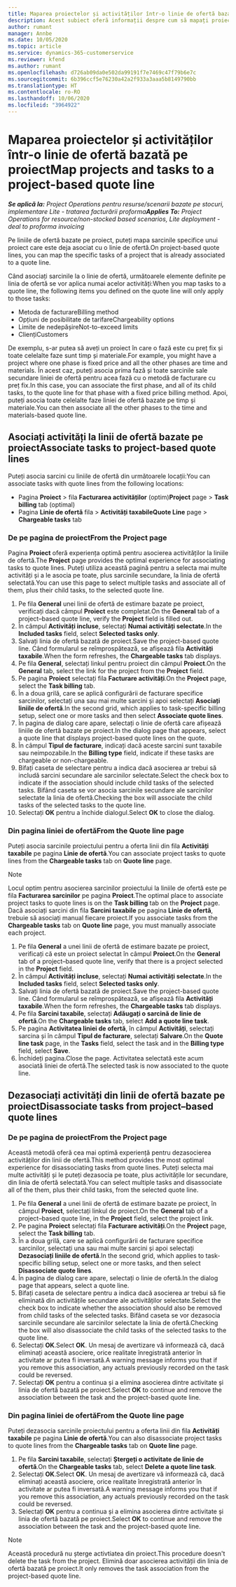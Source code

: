 ```yaml
---
title: Maparea proiectelor și activităților într-o linie de ofertă bazată pe proiect
description: Acest subiect oferă informații despre cum să mapați proiectele și sarcinile la o linie de activități bazată pe proiecte.
author: rumant
manager: Annbe
ms.date: 10/05/2020
ms.topic: article
ms.service: dynamics-365-customerservice
ms.reviewer: kfend
ms.author: rumant
ms.openlocfilehash: d726ab09da0e502da99191f7e7469c47f79b6e7c
ms.sourcegitcommit: 6b396ccf5e76230a42a2f933a3aaa5b8149790bb
ms.translationtype: HT
ms.contentlocale: ro-RO
ms.lasthandoff: 10/06/2020
ms.locfileid: "3964922"
---
```

# <a name="map-projects-and-tasks-to-a-project-based-quote-line"></a><span data-ttu-id="ef79d-103">Maparea proiectelor și activităților într-o linie de ofertă bazată pe proiect</span><span class="sxs-lookup"><span data-stu-id="ef79d-103">Map projects and tasks to a project-based quote line</span></span>

<span data-ttu-id="ef79d-104">_**Se aplică la:** Project Operations pentru resurse/scenarii bazate pe stocuri, implementare Lite - tratarea facturării proforma_</span><span class="sxs-lookup"><span data-stu-id="ef79d-104">_**Applies To:** Project Operations for resource/non-stocked based scenarios, Lite deployment - deal to proforma invoicing_</span></span>

<span data-ttu-id="ef79d-105">Pe liniile de ofertă bazate pe proiect, puteți mapa sarcinile specifice unui proiect care este deja asociat cu o linie de ofertă.</span><span class="sxs-lookup"><span data-stu-id="ef79d-105">On project-based quote lines, you can map the specific tasks of a project that is already associated to a quote line.</span></span>

<span data-ttu-id="ef79d-106">Când asociați sarcinile la o linie de ofertă, următoarele elemente definite pe linia de ofertă se vor aplica numai acelor activități:</span><span class="sxs-lookup"><span data-stu-id="ef79d-106">When you map tasks to a quote line, the following items you defined on the quote line will only apply to those tasks:</span></span>

- <span data-ttu-id="ef79d-107">Metoda de facturare</span><span class="sxs-lookup"><span data-stu-id="ef79d-107">Billing method</span></span>
- <span data-ttu-id="ef79d-108">Opțiuni de posibilitate de tarifare</span><span class="sxs-lookup"><span data-stu-id="ef79d-108">Chargeability options</span></span>
- <span data-ttu-id="ef79d-109">Limite de nedepășire</span><span class="sxs-lookup"><span data-stu-id="ef79d-109">Not-to-exceed limits</span></span>
- <span data-ttu-id="ef79d-110">Clienți</span><span class="sxs-lookup"><span data-stu-id="ef79d-110">Customers</span></span>

<span data-ttu-id="ef79d-111">De exemplu, s-ar putea să aveți un proiect în care o fază este cu preț fix și toate celelalte faze sunt timp și materiale.</span><span class="sxs-lookup"><span data-stu-id="ef79d-111">For example, you might have a project where one phase is fixed price and all the other phases are time and materials.</span></span> <span data-ttu-id="ef79d-112">În acest caz, puteți asocia prima fază și toate sarcinile sale secundare liniei de ofertă pentru acea fază cu o metodă de facturare cu preț fix.</span><span class="sxs-lookup"><span data-stu-id="ef79d-112">In this case, you can associate the first phase, and all of its child tasks, to the quote line for that phase with a fixed price billing method.</span></span> <span data-ttu-id="ef79d-113">Apoi, puteți asocia toate celelalte faze liniei de ofertă bazate pe timp și materiale.</span><span class="sxs-lookup"><span data-stu-id="ef79d-113">You can then associate all the other phases to the time and materials-based quote line.</span></span>

## <a name="associate-tasks-to-project-based-quote-lines"></a><span data-ttu-id="ef79d-114">Asociați activități la linii de ofertă bazate pe proiect</span><span class="sxs-lookup"><span data-stu-id="ef79d-114">Associate tasks to project-based quote lines</span></span>

<span data-ttu-id="ef79d-115">Puteți asocia sarcini cu liniile de ofertă din următoarele locații:</span><span class="sxs-lookup"><span data-stu-id="ef79d-115">You can associate tasks with quote lines from the following locations:</span></span>

- <span data-ttu-id="ef79d-116">Pagina **Proiect** > fila **Facturarea activităților** (optim)</span><span class="sxs-lookup"><span data-stu-id="ef79d-116">**Project** page > **Task billing** tab (optimal)</span></span>
- <span data-ttu-id="ef79d-117">Pagina **Linie de ofertă** fila > **Activități taxabile**</span><span class="sxs-lookup"><span data-stu-id="ef79d-117">**Quote Line** page > **Chargeable tasks** tab</span></span> 

### <a name="from-the-project-page"></a><span data-ttu-id="ef79d-118">De pe pagina de proiect</span><span class="sxs-lookup"><span data-stu-id="ef79d-118">From the Project page</span></span>

<span data-ttu-id="ef79d-119">Pagina **Proiect** oferă experiența optimă pentru asocierea activităților la liniile de ofertă.</span><span class="sxs-lookup"><span data-stu-id="ef79d-119">The **Project** page provides the optimal experience for associating tasks to quote lines.</span></span> <span data-ttu-id="ef79d-120">Puteți utiliza această pagină pentru a selecta mai multe activități și a le asocia pe toate, plus sarcinile secundare, la linia de ofertă selectată.</span><span class="sxs-lookup"><span data-stu-id="ef79d-120">You can use this page to select multiple tasks and associate all of them, plus their child tasks, to the selected quote line.</span></span>

1. <span data-ttu-id="ef79d-121">Pe fila **General** unei linii de ofertă de estimare bazate pe proiect, verificați dacă câmpul **Proiect** este completat.</span><span class="sxs-lookup"><span data-stu-id="ef79d-121">On the **General** tab of a project–based quote line, verify the **Project** field is filled out.</span></span>
2. <span data-ttu-id="ef79d-122">În câmpul **Activități incluse**, selectați **Numai activități selectate**.</span><span class="sxs-lookup"><span data-stu-id="ef79d-122">In the **Included tasks** field, select **Selected tasks only**.</span></span>
3. <span data-ttu-id="ef79d-123">Salvați linia de ofertă bazată de proiect.</span><span class="sxs-lookup"><span data-stu-id="ef79d-123">Save the project-based quote line.</span></span> <span data-ttu-id="ef79d-124">Când formularul se reîmprospătează, se afișează fila **Activități taxabile**.</span><span class="sxs-lookup"><span data-stu-id="ef79d-124">When the form refreshes, the **Chargeable tasks** tab displays.</span></span>
4. <span data-ttu-id="ef79d-125">Pe fila **General**, selectați linkul pentru proiect din câmpul **Proiect**.</span><span class="sxs-lookup"><span data-stu-id="ef79d-125">On the **General** tab, select the link for the project from the **Project** field.</span></span>
5. <span data-ttu-id="ef79d-126">Pe pagina **Proiect** selectați fila **Facturare activități**.</span><span class="sxs-lookup"><span data-stu-id="ef79d-126">On the **Project** page, select the **Task billing** tab.</span></span>
6. <span data-ttu-id="ef79d-127">În a doua grilă, care se aplică configurării de facturare specifice sarcinilor, selectați una sau mai multe sarcini și apoi selectați **Asociați liniile de ofertă**.</span><span class="sxs-lookup"><span data-stu-id="ef79d-127">In the second grid, which applies to task-specific billing setup, select one or more tasks and then select **Associate quote lines**.</span></span>
7. <span data-ttu-id="ef79d-128">În pagina de dialog care apare, selectați o linie de ofertă care afișează liniile de ofertă bazate pe proiect.</span><span class="sxs-lookup"><span data-stu-id="ef79d-128">In the dialog page that appears, select a quote line that displays project-based quote lines on the quote.</span></span>
8. <span data-ttu-id="ef79d-129">În câmpul **Tipul de facturare**, indicați dacă aceste sarcini sunt taxabile sau neimpozabile.</span><span class="sxs-lookup"><span data-stu-id="ef79d-129">In the **Billing type** field, indicate if these tasks are chargeable or non-chargeable.</span></span>
9. <span data-ttu-id="ef79d-130">Bifați caseta de selectare pentru a indica dacă asocierea ar trebui să includă sarcini secundare ale sarcinilor selectate.</span><span class="sxs-lookup"><span data-stu-id="ef79d-130">Select the check box to indicate if the association should include child tasks of the selected tasks.</span></span> <span data-ttu-id="ef79d-131">Bifând caseta se vor asocia sarcinile secundare ale sarcinilor selectate la linia de ofertă.</span><span class="sxs-lookup"><span data-stu-id="ef79d-131">Checking the box will associate the child tasks of the selected tasks to the quote line.</span></span>
10. <span data-ttu-id="ef79d-132">Selectați **OK** pentru a închide dialogul.</span><span class="sxs-lookup"><span data-stu-id="ef79d-132">Select **OK** to close the dialog.</span></span>

### <a name="from-the-quote-line-page"></a><span data-ttu-id="ef79d-133">Din pagina liniei de ofertă</span><span class="sxs-lookup"><span data-stu-id="ef79d-133">From the Quote line page</span></span>

<span data-ttu-id="ef79d-134">Puteți asocia sarcinile proiectului pentru a oferta linii din fila **Activități taxabile** pe pagina **Linie de ofertă**.</span><span class="sxs-lookup"><span data-stu-id="ef79d-134">You can associate project tasks to quote lines from the **Chargeable tasks** tab on **Quote line** page.</span></span>

>[!NOTE]
><span data-ttu-id="ef79d-135">Locul optim pentru asocierea sarcinilor proiectului la liniile de ofertă este pe fila **Facturarea sarcinilor** pe pagina **Proiect**.</span><span class="sxs-lookup"><span data-stu-id="ef79d-135">The optimal place to associate project tasks to quote lines is on the **Task billing** tab on the **Project** page.</span></span> <span data-ttu-id="ef79d-136">Dacă asociați sarcini din fila **Sarcini taxabile** pe pagina **Linie de ofertă**, trebuie să asociați manual fiecare proiect.</span><span class="sxs-lookup"><span data-stu-id="ef79d-136">If you associate tasks from the **Chargeable tasks** tab on **Quote line** page, you must manually associate each project.</span></span>

1. <span data-ttu-id="ef79d-137">Pe fila **General** a unei linii de ofertă de estimare bazate pe proiect, verificați că este un proiect selectat în câmpul **Proiect**.</span><span class="sxs-lookup"><span data-stu-id="ef79d-137">On the **General** tab of a project–based quote line, verify that there is a project selected in the **Project** field.</span></span>
2. <span data-ttu-id="ef79d-138">În câmpul **Activități incluse**, selectați **Numai activități selectate**.</span><span class="sxs-lookup"><span data-stu-id="ef79d-138">In the **Included tasks** field, select **Selected tasks only**.</span></span>
3. <span data-ttu-id="ef79d-139">Salvați linia de ofertă bazată de proiect.</span><span class="sxs-lookup"><span data-stu-id="ef79d-139">Save the project-based quote line.</span></span> <span data-ttu-id="ef79d-140">Când formularul se reîmprospătează, se afișează fila **Activități taxabile**.</span><span class="sxs-lookup"><span data-stu-id="ef79d-140">When the form refreshes, the **Chargeable tasks** tab displays.</span></span>
4. <span data-ttu-id="ef79d-141">Pe fila **Sarcini taxabile**, selectați **Adăugați o sarcină de linie de ofertă**.</span><span class="sxs-lookup"><span data-stu-id="ef79d-141">On the **Chargeable tasks** tab, select **Add a quote line task**.</span></span>
5. <span data-ttu-id="ef79d-142">Pe pagina **Activitatea liniei de ofertă**, în câmpul **Activități**, selectați sarcina și în câmpul **Tipul de facturare**, selectați **Salvare**.</span><span class="sxs-lookup"><span data-stu-id="ef79d-142">On the **Quote line task** page, in the **Tasks** field, select the task and in the **Billing type** field, select **Save**.</span></span> 
6. <span data-ttu-id="ef79d-143">Închideți pagina.</span><span class="sxs-lookup"><span data-stu-id="ef79d-143">Close the page.</span></span> <span data-ttu-id="ef79d-144">Activitatea selectată este acum asociată liniei de ofertă.</span><span class="sxs-lookup"><span data-stu-id="ef79d-144">The selected task is now associated to the quote line.</span></span>

## <a name="disassociate-tasks-from-projectbased-quote-lines"></a><span data-ttu-id="ef79d-145">Dezasociați activități din linii de ofertă bazate pe proiect</span><span class="sxs-lookup"><span data-stu-id="ef79d-145">Disassociate tasks from project–based quote lines</span></span>

### <a name="from-the-project-page"></a><span data-ttu-id="ef79d-146">De pe pagina de proiect</span><span class="sxs-lookup"><span data-stu-id="ef79d-146">From the Project page</span></span>

<span data-ttu-id="ef79d-147">Această metodă oferă cea mai optimă experiență pentru dezasocierea activităților din linii de ofertă.</span><span class="sxs-lookup"><span data-stu-id="ef79d-147">This method provides the most optimal experience for disassociating tasks from quote lines.</span></span> <span data-ttu-id="ef79d-148">Puteți selecta mai multe activități și le puteți dezasocia pe toate, plus activitățile lor secundare, din linia de ofertă selectată.</span><span class="sxs-lookup"><span data-stu-id="ef79d-148">You can select multiple tasks and disassociate all of the them, plus their child tasks, from the selected quote line.</span></span>

1. <span data-ttu-id="ef79d-149">Pe fila **General** a unei linii de ofertă de estimare bazate pe proiect, în câmpul **Proiect**, selectați linkul de proiect.</span><span class="sxs-lookup"><span data-stu-id="ef79d-149">On the **General** tab of a project–based quote line, in the **Project** field, select the project link.</span></span>
2. <span data-ttu-id="ef79d-150">Pe pagina **Proiect** selectați fila **Facturare activități**.</span><span class="sxs-lookup"><span data-stu-id="ef79d-150">On the **Project** page, select the **Task billing** tab.</span></span>
3. <span data-ttu-id="ef79d-151">În a doua grilă, care se aplică configurării de facturare specifice sarcinilor, selectați una sau mai multe sarcini și apoi selectați **Dezasociați liniile de ofertă**.</span><span class="sxs-lookup"><span data-stu-id="ef79d-151">In the second grid, which applies to task-specific billing setup, select one or more tasks, and then select **Disassociate quote lines**.</span></span>
4. <span data-ttu-id="ef79d-152">În pagina de dialog care apare, selectați o linie de ofertă.</span><span class="sxs-lookup"><span data-stu-id="ef79d-152">In the dialog page that appears, select a quote line.</span></span>
5. <span data-ttu-id="ef79d-153">Bifați caseta de selectare pentru a indica dacă asocierea ar trebui să fie eliminată din activitățile secundare ale activităților selectate.</span><span class="sxs-lookup"><span data-stu-id="ef79d-153">Select the check box to indicate whether the association should also be removed from child tasks of the selected tasks.</span></span> <span data-ttu-id="ef79d-154">Bifând caseta se vor dezasocia sarcinile secundare ale sarcinilor selectate la linia de ofertă.</span><span class="sxs-lookup"><span data-stu-id="ef79d-154">Checking the box will also disassociate the child tasks of the selected tasks to the quote line.</span></span>
6. <span data-ttu-id="ef79d-155">Selectați **OK**.</span><span class="sxs-lookup"><span data-stu-id="ef79d-155">Select **OK**.</span></span> <span data-ttu-id="ef79d-156">Un mesaj de avertizare vă informează că, dacă eliminați această asociere, orice realitate înregistrată anterior în activitate ar putea fi inversată.</span><span class="sxs-lookup"><span data-stu-id="ef79d-156">A warning message informs you that if you remove this association, any actuals previously recorded on the task could be reversed.</span></span> 
7. <span data-ttu-id="ef79d-157">Selectați **OK** pentru a continua și a elimina asocierea dintre activitate și linia de ofertă bazată pe proiect.</span><span class="sxs-lookup"><span data-stu-id="ef79d-157">Select **OK** to continue and remove the association between the task and the project-based quote line.</span></span>

### <a name="from-the-quote-line-page"></a><span data-ttu-id="ef79d-158">Din pagina liniei de ofertă</span><span class="sxs-lookup"><span data-stu-id="ef79d-158">From the Quote line page</span></span>

<span data-ttu-id="ef79d-159">Puteți dezasocia sarcinile proiectului pentru a oferta linii din fila **Activități taxabile** pe pagina **Linie de ofertă**.</span><span class="sxs-lookup"><span data-stu-id="ef79d-159">You can also disassociate project tasks to quote lines from the **Chargeable tasks** tab on **Quote line** page.</span></span>

1. <span data-ttu-id="ef79d-160">Pe fila **Sarcini taxabile**, selectați **Ștergeți o activitate de linie de ofertă**.</span><span class="sxs-lookup"><span data-stu-id="ef79d-160">On the **Chargeable tasks** tab, select **Delete a quote line task**.</span></span>
2. <span data-ttu-id="ef79d-161">Selectați **OK**.</span><span class="sxs-lookup"><span data-stu-id="ef79d-161">Select **OK**.</span></span> <span data-ttu-id="ef79d-162">Un mesaj de avertizare vă informează că, dacă eliminați această asociere, orice realitate înregistrată anterior în activitate ar putea fi inversată.</span><span class="sxs-lookup"><span data-stu-id="ef79d-162">A warning message informs you that if you remove this association, any actuals previously recorded on the task could be reversed.</span></span> 
3. <span data-ttu-id="ef79d-163">Selectați **OK** pentru a continua și a elimina asocierea dintre activitate și linia de ofertă bazată pe proiect.</span><span class="sxs-lookup"><span data-stu-id="ef79d-163">Select **OK** to continue and remove the association between the task and the project-based quote line.</span></span>

>[!NOTE]
> <span data-ttu-id="ef79d-164">Această procedură nu șterge activtiatea din proiect.</span><span class="sxs-lookup"><span data-stu-id="ef79d-164">This procedure doesn't delete the task from the project.</span></span> <span data-ttu-id="ef79d-165">Elimină doar asocierea activității din linia de ofertă bazată pe proiect.</span><span class="sxs-lookup"><span data-stu-id="ef79d-165">It only removes the task association from the project-based quote line.</span></span>
